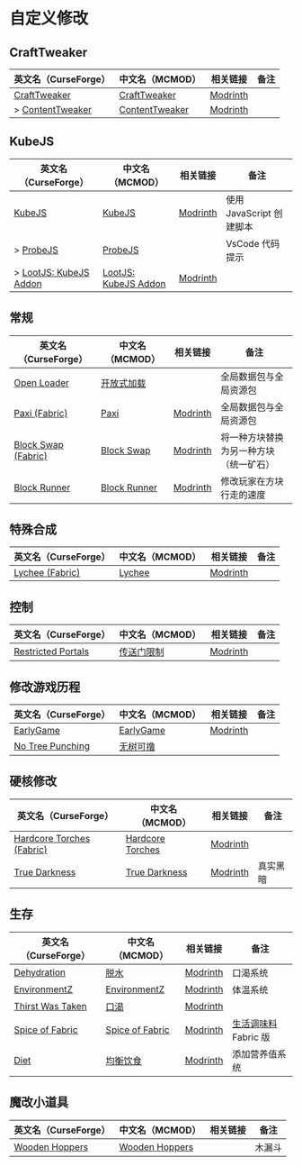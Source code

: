 # 自定义修改

## CraftTweaker

| 英文名（CurseForge）                                                            | 中文名（MCMOD）                                        | 相关链接                                            | 备注 |
| ------------------------------------------------------------------------------- | ------------------------------------------------------ | --------------------------------------------------- | ---- |
| [CraftTweaker](https://www.curseforge.com/minecraft/mc-mods/crafttweaker)       | [CraftTweaker](https://www.mcmod.cn/class/669.html)    | [Modrinth](https://modrinth.com/mod/crafttweaker)   |      |
| > [ContentTweaker](https://www.curseforge.com/minecraft/mc-mods/contenttweaker) | [ContentTweaker](https://www.mcmod.cn/class/1497.html) | [Modrinth](https://modrinth.com/mod/contenttweaker) |      |

## KubeJS

| 英文名（CurseForge）                                                                | 中文名（MCMOD）                                              | 相关链接                                    | 备注                     |
| ----------------------------------------------------------------------------------- | ------------------------------------------------------------ | ------------------------------------------- | ------------------------ |
| [KubeJS](https://www.curseforge.com/minecraft/mc-mods/kubejs)                       | [KubeJS](https://www.mcmod.cn/class/2450.html)               | [Modrinth](https://modrinth.com/mod/kubejs) | 使用 JavaScript 创建脚本 |
| > [ProbeJS](https://www.curseforge.com/minecraft/mc-mods/probejs)                   | [ProbeJS](https://www.mcmod.cn/class/6486.html)              |                                             | VsCode 代码提示          |
| > [LootJS: KubeJS Addon](https://www.curseforge.com/minecraft/mc-mods/lootjs-forge) | [LootJS: KubeJS Addon](https://www.mcmod.cn/class/6327.html) | [Modrinth](https://modrinth.com/mod/lootjs) |                          |

## 常规

| 英文名（CurseForge）                                                                  | 中文名（MCMOD）                                      | 相关链接                                          | 备注                                   |
| ------------------------------------------------------------------------------------- | ---------------------------------------------------- | ------------------------------------------------- | -------------------------------------- |
| [Open Loader](https://www.curseforge.com/minecraft/mc-mods/open-loader)               | [开放式加载](https://www.mcmod.cn/class/3002.html)   |                                                   | 全局数据包与全局资源包                 |
| [Paxi (Fabric)](https://www.curseforge.com/minecraft/mc-mods/paxi-fabric)             | [Paxi](https://www.mcmod.cn/class/4615.html)         | [Modrinth](https://modrinth.com/mod/paxi)         | 全局数据包与全局资源包                 |
| [Block Swap (Fabric)](https://www.curseforge.com/minecraft/mc-mods/block-swap-fabric) | [Block Swap](https://www.mcmod.cn/class/3865.html)   | [Modrinth](https://modrinth.com/mod/block-swap)   | 将一种方块替换为另一种方块（统一矿石） |
| [Block Runner](https://www.curseforge.com/minecraft/mc-mods/block-runner-forge)       | [Block Runner](https://www.mcmod.cn/class/7311.html) | [Modrinth](https://modrinth.com/mod/block-runner) | 修改玩家在方块行走的速度               |

## 特殊合成

| 英文名（CurseForge）                                                          | 中文名（MCMOD）                                | 相关链接                                    | 备注 |
| ----------------------------------------------------------------------------- | ---------------------------------------------- | ------------------------------------------- | ---- |
| [Lychee (Fabric)](https://www.curseforge.com/minecraft/mc-mods/lychee-fabric) | [Lychee](https://www.mcmod.cn/class/5559.html) | [Modrinth](https://modrinth.com/mod/lychee) |      |

## 控制

| 英文名（CurseForge）                                                                  | 中文名（MCMOD）                                    | 相关链接                                                | 备注 |
| ------------------------------------------------------------------------------------- | -------------------------------------------------- | ------------------------------------------------------- | ---- |
| [Restricted Portals](https://www.curseforge.com/minecraft/mc-mods/restricted-portals) | [传送门限制](https://www.mcmod.cn/class/1911.html) | [Modrinth](https://modrinth.com/mod/restricted-portals) |      |

## 修改游戏历程

| 英文名（CurseForge）                                                              | 中文名（MCMOD）                                   | 相关链接                                       | 备注 |
| --------------------------------------------------------------------------------- | ------------------------------------------------- | ---------------------------------------------- | ---- |
| [EarlyGame](https://www.curseforge.com/minecraft/mc-mods/earlygame)               | [EarlyGame](https://www.mcmod.cn/class/4965.html) | [Modrinth](https://modrinth.com/mod/earlygame) |      |
| [No Tree Punching](https://www.curseforge.com/minecraft/mc-mods/no-tree-punching) | [无树可撸](https://www.mcmod.cn/class/2138.html)  |                                                |      |

## 硬核修改

| 英文名（CurseForge）                                                                       | 中文名（MCMOD）                                          | 相关链接                                              | 备注     |
| ------------------------------------------------------------------------------------------ | -------------------------------------------------------- | ----------------------------------------------------- | -------- |
| [Hardcore Torches (Fabric)](https://www.curseforge.com/minecraft/mc-mods/hardcore-torches) | [Hardcore Torches](https://www.mcmod.cn/class/7658.html) | [Modrinth](https://modrinth.com/mod/hardcore-torches) |          |
| [True Darkness](https://www.curseforge.com/minecraft/mc-mods/true-darkness)                | [True Darkness](https://www.mcmod.cn/class/5334.html)    | [Modrinth](https://modrinth.com/mod/true-darkness)    | 真实黑暗 |

## 生存

| 英文名（CurseForge）                                                               | 中文名（MCMOD）                                         | 相关链接                                               | 备注                                                        |
| ---------------------------------------------------------------------------------- | ------------------------------------------------------- | ------------------------------------------------------ | ----------------------------------------------------------- |
| [Dehydration](https://www.curseforge.com/minecraft/mc-mods/dehydration)            | [脱水](https://www.mcmod.cn/class/3883.html)            | [Modrinth](https://modrinth.com/mod/dehydration)       | 口渴系统                                                    |
| [EnvironmentZ](https://www.curseforge.com/minecraft/mc-mods/environmentz)          | [EnvironmentZ](https://www.mcmod.cn/class/5055.html)    | [Modrinth](https://modrinth.com/mod/environmentz)      | 体温系统                                                    |
| [Thirst Was Taken](https://www.curseforge.com/minecraft/mc-mods/thirst-was-taken)  | [口渴](https://www.mcmod.cn/class/10018.html)           | [Modrinth](https://modrinth.com/mod/thirst-was-taken/) |                                                             |
| [Spice of Fabric](https://legacy.curseforge.com/minecraft/mc-mods/spice-of-fabric) | [Spice of Fabric](https://www.mcmod.cn/class/7257.html) | [Modrinth](https://modrinth.com/mod/spice-of-fabric)   | [生活调味料](https://www.mcmod.cn/class/404.html) Fabric 版 |
| [Diet](https://www.curseforge.com/minecraft/mc-mods/diet)                          | [均衡饮食](https://www.mcmod.cn/class/3599.html)        | [Modrinth](https://modrinth.com/mod/diet)              | 添加营养值系统                                              |

## 魔改小道具

| 英文名（CurseForge）                                                          | 中文名（MCMOD）                                         | 相关链接 | 备注   |
| ----------------------------------------------------------------------------- | ------------------------------------------------------- | -------- | ------ |
| [Wooden Hoppers](https://www.curseforge.com/minecraft/mc-mods/wooden-hoppers) | [Wooden Hoppers](https://www.mcmod.cn/class/11058.html) |          | 木漏斗 |
